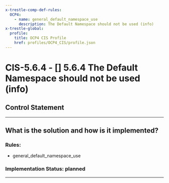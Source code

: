 ```yaml
---
x-trestle-comp-def-rules:
  OCP4:
    - name: general_default_namespace_use
      description: The Default Namespace should not be used (info)
x-trestle-global:
  profile:
    title: OCP4 CIS Profile
    href: profiles/OCP4_CIS/profile.json
---
```


# CIS-5.6.4 - \[\] 5.6.4 The Default Namespace should not be used (info)

## Control Statement

______________________________________________________________________

## What is the solution and how is it implemented?

<!-- For implementation status enter one of: implemented, partial, planned, alternative, not-applicable -->

<!-- Note that the list of rules under ### Rules: is read-only and changes will not be captured after assembly to JSON -->

<!-- Add control implementation description here for control: CIS-5.6.4 -->

### Rules:

  - general_default_namespace_use

### Implementation Status: planned

______________________________________________________________________
